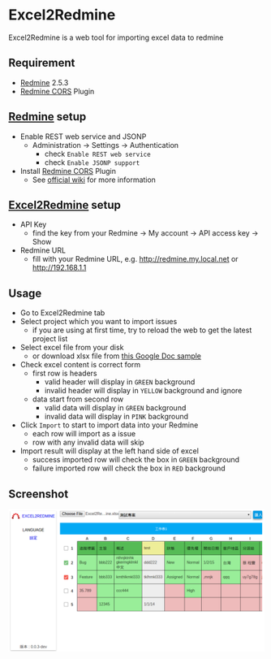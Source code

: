 Excel2Redmine
=============

[Excel2Redmine]: http://tsaikd.org/Excel2Redmine/
[Redmine]: http://www.redmine.org/
[Redmine CORS]: http://www.redmine.org/plugins/redmine_cors

Excel2Redmine is a web tool for importing excel data to redmine

## Requirement

* [Redmine][] 2.5.3
* [Redmine CORS][] Plugin

## [Redmine][] setup

* Enable REST web service and JSONP
	* Administration -> Settings -> Authentication
		* check `Enable REST web service`
		* check `Enable JSONP support`
* Install [Redmine CORS][] Plugin
	* See [official wiki](http://www.redmine.org/projects/redmine/wiki/Plugins) for more information

## [Excel2Redmine][] setup

* API Key
	* find the key from your Redmine -> My account -> API access key -> Show
* Redmine URL
	* fill with your Redmine URL, e.g. http://redmine.my.local.net or http://192.168.1.1

## Usage

* Go to Excel2Redmine tab
* Select project which you want to import issues
	* if you are using at first time, try to reload the web to get the latest project list
* Select excel file from your disk
	* or download xlsx file from [this Google Doc sample](https://docs.google.com/spreadsheets/d/1_MWLOIKyQRrqc0kyuWRmSbmpXdv12c5ciAp-N9fdQ7o/edit?usp=sharing)
* Check excel content is correct form
	* first row is headers
		* valid header will display in `GREEN` background
		* invalid header will display in `YELLOW` background and ignore
	* data start from second row
		* valid data will display in `GREEN` background
		* invalid data will display in `PINK` background
* Click `Import` to start to import data into your Redmine
	* each row will import as a issue
	* row with any invalid data will skip
* Import result will display at the left hand side of excel
	* success imported row will check the box in `GREEN` background
	* failure imported row will check the box in `RED` background

## Screenshot

![](doc/screenshot.png)
